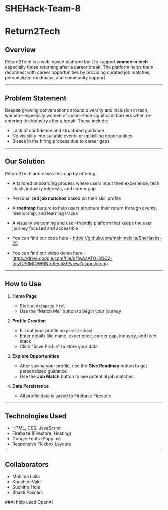 # SHEHack-Team-8
# Return2Tech

## Overview

Return2Tech is a web-based platform built to support **women in tech**—especially those returning after a career break. The platform helps them reconnect with career opportunities by providing curated job matches, personalized roadmaps, and community support.

---

## Problem Statement

Despite growing conversations around diversity and inclusion in tech, women—especially women of color—face significant barriers when re-entering the industry after a break. These include:

- Lack of confidence and structured guidance
- No visibility into suitable events or upskilling opportunities
- Biases in the hiring process due to career gaps

---

## Our Solution

Return2Tech addresses this gap by offering:

- A tailored onboarding process where users input their experience, tech stack, industry interests, and career gap
- Personalized **job matches** based on their skill profile
- A **roadmap** feature to help users structure their return through events, mentorship, and learning tracks
- A visually welcoming and user-friendly platform that keeps the user journey focused and accessible

- You can find our code here - https://github.com/mahimalolla/SheHacks-25
- You can find our video demo here - https://drive.google.com/file/d/1wAaATO-3QO2-tmzGPRMfOWBNrdReu589/view?usp=sharing
---

## How to Use

1. **Home Page**
   - Start at `mainpage.html`
   - Use the “Match Me” button to begin your journey

2. **Profile Creation**
   - Fill out your profile on `profile.html`
   - Enter details like name, experience, career gap, industry, and tech stack
   - Click "Save Profile" to store your data

3. **Explore Opportunities**
   - After saving your profile, use the **Give Roadmap** button to get personalized guidance
   - Use the **Job Match** button to see potential job matches

4. **Data Persistence**
   - All profile data is saved to Firebase Firestore

---

## Technologies Used

- HTML, CSS, JavaScript
- Firebase (Firestore, Hosting)
- Google Fonts (Poppins)
- Responsive Flexbox Layouts

---

## Collaborators
- Mahima Lolla
- Khushee Vakil 
- Suchitra Hole 
- Bhakti Pasnani

##AI help used 
OpenAI

